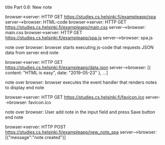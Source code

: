 title Part 0.6: New note

browser->server: HTTP GET https://studies.cs.helsinki.fi/exampleapp/spa
server-->browser: HTML-code
browser->server: HTTP GET https://studies.cs.helsinki.fi/exampleapp/main.css
server-->browser: main.css
browser->server: HTTP GET https://studies.cs.helsinki.fi/exampleapp/spa.js
server-->browser: spa.js


note over browser:
browser starts executing js-code
that requests JSON data from server 
end note

browser->server: HTTP GET https://studies.cs.helsinki.fi/exampleapp/data.json
server-->browser: [{ content: "HTML is easy", date: "2019-05-23" }, ...]

note over browser:
browser executes the event handler
that renders notes to display
end note

browser->server: HTTP GET https://studies.cs.helsinki.fi/favicon.ico
server-->browser: favicon.ico

note over browser:
User add note in the input field and press
Save button
end note

browser->server: HTTP POST https://studies.cs.helsinki.fi/exampleapp/new_note_spa
server-->browser: [{"message":"note created"}]
